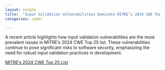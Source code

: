 ```yaml
---
layout: single
title:  "Input Validation Vulnerabilities Dominate MITRE’s 2024 CWE Top 25 List"
categories: cyber

---
```

A recent article highlights how input validation vulnerabilities are the most prevalent issues in MITRE’s 2024 CWE Top 25 list. These vulnerabilities continue to pose significant risks to software security, emphasizing the need for robust input validation practices in development.

[MITRE’s 2024 CWE Top 25 List](https://socket.dev/blog/input-validation-vulnerabilities-dominate-mitre-s-2024-cwe-top-25-list)
